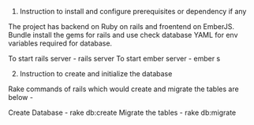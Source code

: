 1. Instruction to install and configure prerequisites or dependency if any

The project has backend on Ruby on rails and froentend on EmberJS. Bundle install the gems for rails and use check database YAML for env variables required for database.

To start rails server - rails server
To start ember server - ember s

2. Instruction to create and initialize the database

Rake commands of rails which would create and migrate the tables are below -

Create Database - rake db:create
Migrate the tables - rake db:migrate

